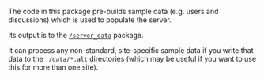 The code in this package pre-builds sample data (e.g. users and discussions) which is used to populate the server.

Its output is to the [`/server_data`](../server_data) package.

It can process any non-standard, site-specific sample data if you write that data to the `./data/*.alt` directories
(which may be useful if you want to use this for more than one site).
